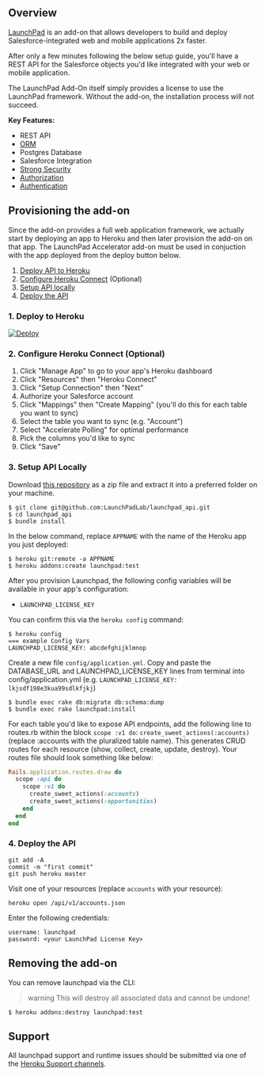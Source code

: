 ## Overview
[LaunchPad](https://elements.heroku.com/addons/launchpad) is an add-on that allows developers to build and deploy Salesforce-integrated web and mobile applications 2x faster.

After only a few minutes following the below setup guide, you'll have a REST API for the Salesforce objects you'd like integrated with your web or mobile application.

The LaunchPad Add-On itself simply provides a license to use the LaunchPad framework. Without the add-on, the installation process will not succeed.

**Key Features:**

- REST API
- [ORM](https://guides.rubyonrails.org/active_record_basics.html)
- Postgres Database
- Salesforce Integration
- [Strong Security](https://guides.rubyonrails.org/security.html)
- [Authorization](https://github.com/CanCanCommunity/cancancan)
- [Authentication](https://github.com/LaunchPadLab/lp_token_auth)

## Provisioning the add-on

Since the add-on provides a full web application framework, we actually start by deploying an app to Heroku and then later provision the add-on on that app. The LaunchPad Accelerator add-on must be used in conjuction with the app deployed from the deploy button below.

1. [Deploy API to Heroku](#1-deploy-to-heroku)
2. [Configure Heroku Connect](#2-configure-heroku-connect-optional) (Optional)
3. [Setup API locally](#3-setup-api-locally)
4. [Deploy the API](#4-deploy-the-api)

### 1. Deploy to Heroku
<a href="https://heroku.com/deploy?template=https://github.com/launchpadlab/launchpad_api" target="_blank">
  <img src="https://www.herokucdn.com/deploy/button.svg" alt="Deploy">
</a>

### 2. Configure Heroku Connect (Optional)
1. Click "Manage App" to go to your app's Heroku dashboard
2. Click "Resources" then "Heroku Connect"
3. Click "Setup Connection" then "Next"
4. Authorize your Salesforce account
5. Click "Mappings" then "Create Mapping" (you'll do this for each table you want to sync)
6. Select the table you want to sync (e.g. "Account")
7. Select "Accelerate Polling" for optimal performance
8. Pick the columns you'd like to sync
9. Click "Save"

### 3. Setup API Locally

Download [this repository](https://github.com/launchpadlab/launchpad_api) as a zip file and extract it into a preferred folder on your machine.

```term
$ git clone git@github.com:LaunchPadLab/launchpad_api.git
$ cd launchpad_api
$ bundle install
```

In the below command, replace `APPNAME` with the name of the Heroku app you just deployed:

```term
$ heroku git:remote -a APPNAME
$ heroku addons:create launchpad:test
```

After you provision Launchpad, the following config variables will be available in your app's configuration: 

* `LAUNCHPAD_LICENSE_KEY`

You can confirm this via the `heroku config` command:

```term
$ heroku config
=== example Config Vars
LAUNCHPAD_LICENSE_KEY: abcdefghijklmnop

```

Create a new file `config/application.yml`. Copy and paste the DATABASE_URL and LAUNCHPAD_LICENSE_KEY lines from terminal into config/application.yml (e.g. `LAUNCHPAD_LICENSE_KEY: lkjsdf198e3kua99sdlkfjkj`)

```term
$ bundle exec rake db:migrate db:schema:dump
$ bundle exec rake launchpad:install
```

For each table you'd like to expose API endpoints, add the following line to routes.rb within the block `scope :v1 do`: `create_sweet_actions(:accounts)` (replace :accounts with the pluralized table name). This generates CRUD routes for each resource (show, collect, create, update, destroy). Your routes file should look something like below:

```ruby
Rails.application.routes.draw do
  scope :api do
    scope :v1 do
      create_sweet_actions(:accounts)
      create_sweet_actions(:opportunities)
    end
  end
end
```

### 4. Deploy the API

```term
git add -A
commit -m "first commit"
git push heroku master
```

Visit one of your resources (replace `accounts` with your resource):

```term
heroku open /api/v1/accounts.json
```

Enter the following credentials:

```
username: launchpad
password: <your LaunchPad License Key>
```

## Removing the add-on

You can remove launchpad via the CLI:

> warning
> This will destroy all associated data and cannot be undone!

```term
$ heroku addons:destroy launchpad:test
```

## Support

All launchpad support and runtime issues should be submitted via one of the [Heroku Support channels](support-channels).